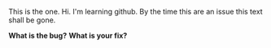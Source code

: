 This is the one. Hi. I'm learning github. By the time this are an issue
this text shall be gone.

**What is the bug?**
**What is your fix?**
